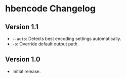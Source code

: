 # hbencode Changelog

## Version 1.1

* `--auto`: Detects best encoding settings automatically.
* `-o`: Override default output path.

## Version 1.0

* Initial release.
